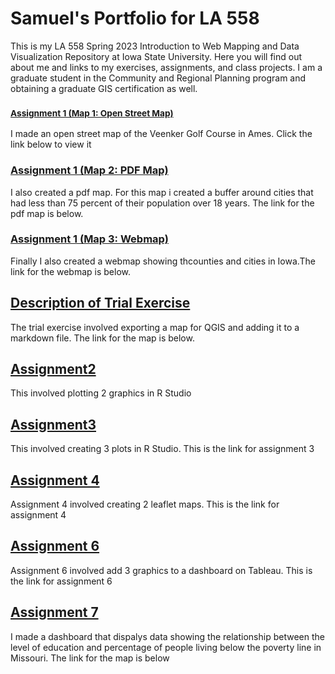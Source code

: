 # Samuel's Portfolio for LA 558

This is my LA 558 Spring 2023 Introduction to Web Mapping and Data Visualization Repository at Iowa State University. Here you will find out about me and links to my exercises, assignments, and class projects. I am a graduate student in the Community and Regional Planning program and obtaining a graduate GIS certification as well.

###  <small><a href="https://www.openstreetmap.org/?mlat=42.03881&amp;mlon=-93.65058#map=17/42.03880/-93.65058">Assignment 1 (Map 1: Open Street Map)</a></small>
I made an open street map of the Veenker Golf Course in Ames. Click the link below to view it
     
###   <a href="https://samod008.github.io/LA558_Samuel_Odoom/Assignment 1/assign3.pdf" target ="_blank">Assignment 1 (Map 2: PDF Map)</a> 
I also created a pdf map. For this map i created a buffer around cities that had less than 75 percent of their population over 18 years. The link for the pdf map is below. 
   
### <a href="https://samod008.github.io/LA558_Samuel_Odoom/Assignment 1/qgis2web/qgis2web1/index.html" target ="_blank">Assignment 1 (Map 3: Webmap)</a> 
Finally I also created a webmap showing thcounties and cities in Iowa.The link for the webmap is below. 

## <a href="https://samod008.github.io/LA558_Samuel_Odoom/ex2b.png" target ="_blank">Description of Trial Exercise</a> 
The trial exercise involved exporting a map for QGIS and adding it to a markdown file. The link for the map is below. 

## [Assignment2](Assignment2/assignment_2.md)
This involved plotting 2 graphics in R Studio

## [Assignment3](Assignment3/assignment_3.md)
This involved creating 3 plots in R Studio. This is the link for assignment 3

## <a href="https://samod008.github.io/LA558_Samuel_Odoom/Assignment%204/assignment4.html" target ="_blank">Assignment 4</a> 

Assignment 4 involved creating 2 leaflet maps. This is the link for assignment 4


## <a href="https://samod008.github.io/LA558_Samuel_Odoom/Assignment%206/assignment6.html" target ="_blank">Assignment 6</a> 
Assignment 6 involved add 3 graphics to a dashboard on Tableau. This is the link for assignment 6

## <a href="https://samod008.github.io/LA558_Samuel_Odoom/Assignment%207/assignment7.html" target ="_blank">Assignment 7</a> 
I made a dashboard that dispalys data showing the relationship between the level of education and percentage of people living below the poverty line in Missouri. The link for the map is below

     
